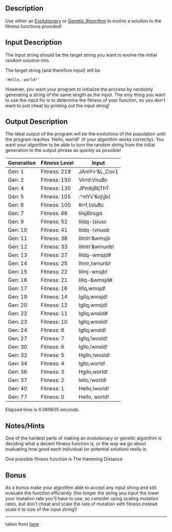 ## Description

Use either an [Evolutionary](http://en.wikipedia.org/wiki/Evolutionary_algorithm)
or [Genetic Algorithm](http://en.wikipedia.org/wiki/Genetic_algorithm) to
evolve a solution to the fitness functions provided!

## Input Description

The input string should be the target string you want to evolve the initial
random solution into.

The target string (and therefore input) will be

```text
'Hello, world!'
```

However, you want your program to initialize the process by randomly generating
a string of the same length as the input. The only thing you want to use the
input for is to determine the fitness of your function, so you don't want to
just cheat by printing out the input string!

## Output Description

The ideal output of the program will be the evolutions of the population until
the program reaches 'Hello, world!' (if your algorithm works correctly). You
want your algorithm to be able to turn the random string from the initial
generation to the output phrase as quickly as possible!

|Generation|Fitness Level| Input|
|----|---|---|
|Gen: 1  | Fitness: 219 | JAmYv'&L_Cov1|
|Gen: 2  | Fitness: 150 | Vlrrd:VnuBc|
|Gen: 4  | Fitness: 130 | JPmbj6ljThT|
|Gen: 5  | Fitness: 105 | :^mYv'&oj\jb(|
|Gen: 6  | Fitness: 100 | Ilrrf,(sluBc|
|Gen: 7  | Fitness: 68  | Iilsj6lrsgd|
|Gen: 9  | Fitness: 52  | Iildq-(slusc|
|Gen: 10 | Fitness: 41  | Iildq-(vnuob|
|Gen: 11 | Fitness: 38  | Iilmh'&wmsjb|
|Gen: 12 | Fitness: 33  | Iilmh'&wmunb!|
|Gen: 13 | Fitness: 27  | Iildq-wmsjd#|
|Gen: 14 | Fitness: 25  | Ihnlr,(wnunb!|
|Gen: 15 | Fitness: 22  | Iilmj-wnsjb!|
|Gen: 16 | Fitness: 21  | Iillq-&wmsjd#|
|Gen: 17 | Fitness: 16  | Iillq,wmsjd!|
|Gen: 19 | Fitness: 14  | Igllq,wmsjd!|
|Gen: 20 | Fitness: 12  | Igllq,wmsjd!|
|Gen: 22 | Fitness: 11  | Igllq,wnsld#|
|Gen: 23 | Fitness: 10  | Igllq,wmsld!|
|Gen: 24 | Fitness: 8   | Igllq,wnsld!|
|Gen: 27 | Fitness: 7   | Igllq,!wosld!|
|Gen: 30 | Fitness: 6   | Igllo,!wnsld!|
|Gen: 32 | Fitness: 5   | Hglln,!wosld!|
|Gen: 34 | Fitness: 4   | Igllo,world!|
|Gen: 36 | Fitness: 3   | Hgllo,world!|
|Gen: 37 | Fitness: 2   | Iello,!world!|
|Gen: 40 | Fitness: 1   | Hello,!world!|
|Gen: 77 | Fitness: 0   | Hello, world!|
Elapsed time is 0.069605 seconds.

## Notes/Hints

One of the hardest parts of making an evolutionary or genetic algorithm is
deciding what a decent fitness function is, or the way we go about evaluating
how good each individual (or potential solution) really is.

One possible fitness function is The Hamming Distance

## Bonus

As a bonus make your algorithm able to accept any input string and still
evaluate the function efficiently (the longer the string you input the lower
your mutation rate you'll have to use, so consider using scaling mutation rates,
but don't cheat and scale the rate of mutation with fitness instead scale it to
size of the input string!)

---

taken from [here](https://old.reddit.com/r/dailyprogrammer/comments/40rs67/20160113_challenge_249_intermediate_hello_world/)
